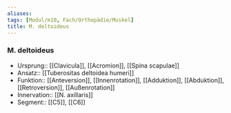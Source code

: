 ```yaml
---
aliases: 
tags: [Modul/m10, Fach/Orthopädie/Muskel]
title: M. deltoideus
---
```

### M. deltoideus
- Ursprung:: [[Clavicula]], [[Acromion]], [[Spina scapulae]]
- Ansatz:: [[Tuberositas deltoidea humeri]]
- Funktion:: [[Anteversion]], [[Innenrotation]], [[Adduktion]], [[Abduktion]], [[Retroversion]], [[Außenrotation]]
- Innervation:: [[N. axillaris]]
- Segment:: [[C5]], [[C6]]